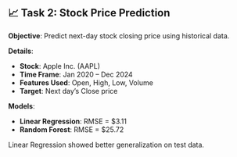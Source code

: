 ## 📈 Task 2: Stock Price Prediction

**Objective**: Predict next-day stock closing price using historical data.

**Details**:
- **Stock**: Apple Inc. (AAPL)
- **Time Frame**: Jan 2020 – Dec 2024
- **Features Used**: Open, High, Low, Volume
- **Target**: Next day’s Close price

**Models**:
- **Linear Regression**: RMSE = \$3.11
- **Random Forest**: RMSE = \$25.72

Linear Regression showed better generalization on test data.
